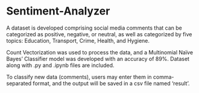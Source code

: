 # Sentiment-Analyzer

A dataset is developed comprising social media comments that can be categorized as positive, negative, or neutral, as well as categorized by five topics: Education, Transport, Crime, Health, and Hygiene. 

Count Vectorization was used to process the data, and a Multinomial Naïve Bayes’ Classifier model was developed with an accuracy of 89%. 
Dataset along with .py and .ipynb files are included.

To classify new data (comments), users may enter them in comma-separated format, and the output will be saved in a csv file named ‘result’.

